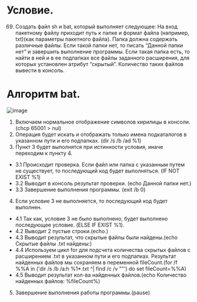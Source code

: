 
# Условие.
69. Создать файл sh и bat, который выполняет следующее: 
На вход пакетному файлу приходит путь к папке и формат файла (например, txt)(как параметры пакетного файла). Папка должна содержать различные файлы. Если такой папки нет, то писать “Данной папки нет” и завершить выполнение программы. Если такая папка есть, то найти в ней и в ее подпапках все файлы заданного расширения, для которых установлен атрибут “скрытый”. Количество таких файлов вывести в консоль.
# Алгоритм bat.
![image](https://github.com/iis-32170x/RPIIS/assets/144334182/c1a20772-08b9-4211-82f2-b810e37354f6)
1. Включаем нормальное отображение символов кирилицы в консоли. (chcp 65001 > nul)
2. Операция будет искать и отображать только имена подкаталогов в указанном пути и его подпапках. (dir /s /b /ad %1)
3. Пункт 3 будет выполнятся при истинности условия, иначе переходим к пункту 4.
- 3.1 Происходит проверка. Если файл или папка с указанным путем не существует, то последующий код будет выполняться. (IF NOT EXIST %1)
- 3.2 Выводит в консоль результат проверки. (echo Данной папки нет.)
- 3.3 Завершение выполнения программы. (exit /b 0)
4. Если условие 3 не выполняется, то последующий код будет выполнен.
- 4.1 Так как, условие 3 не было выполнено, будет выполнено последующее условие. (ELSE IF EXIST %1).
- 4.2 Выводит 2 пустые строки.(echo.)
- 4.3 Выводит результат, что скрытые файлы были найдены.(echo Скрытые файлы .txt найдены:)
- 4.4 Используем цикл for для подсчета количества скрытых файлов с расширением .txt в указанном пути и его подпапках. Результат найденных файлов мы сохраняем в переменной fileCount.(for /f %%A in ('dir /s /b /a:h %1\*.txt ^| find /c /v ""') do set fileCount=%%A)
- 4.5 Выводит результат кол-ва найденных файлов.(echo Количество найденных файлов: %fileCount%)
5. Завершение выполнения работы программы.(pause)
